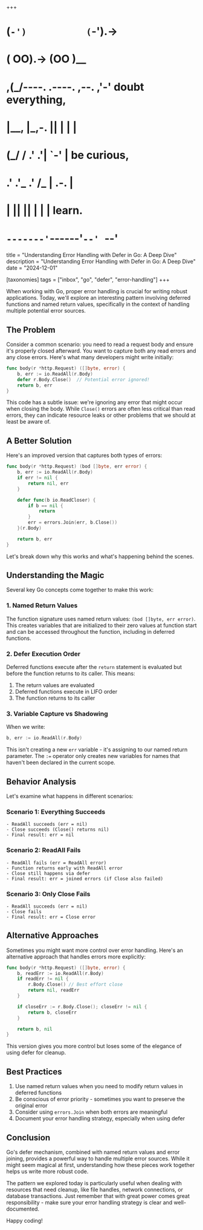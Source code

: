 +++
#   (`-')           (`-').->
#   ( OO).->        (OO )__
# ,(_/----. .----. ,--. ,'-' doubt everything,
# |__,    |\_,-.  ||  | |  |
#  (_/   /    .' .'|  `-'  | be curious,
#  .'  .'_  .'  /_ |  .-.  |
# |       ||      ||  | |  | learn.
# `-------'`------'`--' `--'

title = "Understanding Error Handling with Defer in Go: A Deep Dive"
description = "Understanding Error Handling with Defer in Go: A Deep Dive"
date = "2024-12-01"

[taxonomies]
tags = ["inbox", "go", "defer", "error-handling"]
+++

When working with Go, proper error handling is crucial for writing robust applications. Today, we'll explore an interesting pattern involving deferred functions and named return values, specifically in the context of handling multiple potential error sources.

## The Problem

Consider a common scenario: you need to read a request body and ensure it's properly closed afterward. You want to capture both any read errors and any close errors. Here's what many developers might write initially:

```go
func body(r *http.Request) ([]byte, error) {
    b, err := io.ReadAll(r.Body)
    defer r.Body.Close()  // Potential error ignored!
    return b, err
}
```

This code has a subtle issue: we're ignoring any error that might occur when closing the body. While `Close()` errors are often less critical than read errors, they can indicate resource leaks or other problems that we should at least be aware of.

## A Better Solution

Here's an improved version that captures both types of errors:

```go
func body(r *http.Request) (bod []byte, err error) {
    b, err := io.ReadAll(r.Body)
    if err != nil {
        return nil, err
    }

    defer func(b io.ReadCloser) {
        if b == nil {
            return
        }
        err = errors.Join(err, b.Close())
    }(r.Body)

    return b, err
}
```

Let's break down why this works and what's happening behind the scenes.

## Understanding the Magic

Several key Go concepts come together to make this work:

### 1. Named Return Values

The function signature uses named return values: `(bod []byte, err error)`. This creates variables that are initialized to their zero values at function start and can be accessed throughout the function, including in deferred functions.

### 2. Defer Execution Order

Deferred functions execute after the `return` statement is evaluated but before the function returns to its caller. This means:
1. The return values are evaluated
2. Deferred functions execute in LIFO order
3. The function returns to its caller

### 3. Variable Capture vs Shadowing

When we write:
```go
b, err := io.ReadAll(r.Body)
```
This isn't creating a new `err` variable - it's assigning to our named return parameter. The `:=` operator only creates new variables for names that haven't been declared in the current scope.

## Behavior Analysis

Let's examine what happens in different scenarios:

### Scenario 1: Everything Succeeds
```
- ReadAll succeeds (err = nil)
- Close succeeds (Close() returns nil)
- Final result: err = nil
```

### Scenario 2: ReadAll Fails
```
- ReadAll fails (err = ReadAll error)
- Function returns early with ReadAll error
- Close still happens via defer
- Final result: err = joined errors (if Close also failed)
```

### Scenario 3: Only Close Fails
```
- ReadAll succeeds (err = nil)
- Close fails
- Final result: err = Close error
```

## Alternative Approaches

Sometimes you might want more control over error handling. Here's an alternative approach that handles errors more explicitly:

```go
func body(r *http.Request) ([]byte, error) {
    b, readErr := io.ReadAll(r.Body)
    if readErr != nil {
        r.Body.Close() // Best effort close
        return nil, readErr
    }

    if closeErr := r.Body.Close(); closeErr != nil {
        return b, closeErr
    }

    return b, nil
}
```

This version gives you more control but loses some of the elegance of using defer for cleanup.

## Best Practices

1. Use named return values when you need to modify return values in deferred functions
2. Be conscious of error priority - sometimes you want to preserve the original error
3. Consider using `errors.Join` when both errors are meaningful
4. Document your error handling strategy, especially when using defer

## Conclusion

Go's defer mechanism, combined with named return values and error joining, provides a powerful way to handle multiple error sources. While it might seem magical at first, understanding how these pieces work together helps us write more robust code.

The pattern we explored today is particularly useful when dealing with resources that need cleanup, like file handles, network connections, or database transactions. Just remember that with great power comes great responsibility - make sure your error handling strategy is clear and well-documented.

Happy coding!
